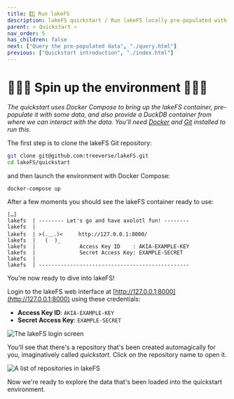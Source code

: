 ```yaml
---
title: 1️⃣ Run lakeFS
description: lakeFS quickstart / Run lakeFS locally pre-populated with a sample repository and data under Docker Compose
parent: ⭐ Quickstart ⭐
nav_order: 5
has_children: false
next: ["Query the pre-populated data", "./query.html"]
previous: ["Quickstart introduction", "./index.html"]
---
```


# 👩🏻‍💻 Spin up the environment 👨🏻‍💻

_The quickstart uses Docker Compose to bring up the lakeFS container, pre-populate it with some data, and also provide a DuckDB container from where we can interact with the data. You'll need [Docker](https://docs.docker.com/get-docker/) and [Git](https://git-scm.com/book/en/v2/Getting-Started-Installing-Git) installed to run this._

The first step is to clone the lakeFS Git repository:

```bash
git clone git@github.com:treeverse/lakeFS.git
cd lakeFS/quickstart
```

and then launch the environment with Docker Compose:

```bash
docker-compose up
```

After a few moments you should see the lakeFS container ready to use: 

```
[…]
lakefs  | -------- Let's go and have axolotl fun! --------
lakefs  |
lakefs  | >(.＿.)<     http://127.0.0.1:8000/
lakefs  |   (  )_
lakefs  |              Access Key ID    : AKIA-EXAMPLE-KEY
lakefs  |              Secret Access Key: EXAMPLE-SECRET
lakefs  |
lakefs  | ------------------------------------------------
```

You're now ready to dive into lakeFS! 

Login to the lakeFS web interface at [http://127.0.0.1:8000](http://127.0.0.1:8000) using these credentials:

* **Access Key ID**: `AKIA-EXAMPLE-KEY`
* **Secret Access Key**: `EXAMPLE-SECRET`

<img src="/assets/img/quickstart/lakefs-login-screen.png" alt="The lakeFS login screen" class="quickstart"/>

You'll see that there's a repository that's been created automagically for you, imaginatively called _quickstart_. Click on the repository name to open it.

<img src="/assets/img/quickstart/repo-list.png" alt="A list of repositories in lakeFS" class="quickstart"/>

Now we're ready to explore the data that's been loaded into the quickstart environment. 